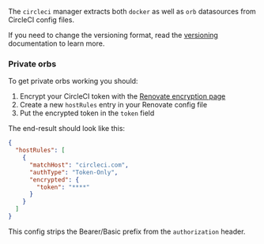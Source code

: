 The `circleci` manager extracts both `docker` as well as `orb` datasources from CircleCI config files.

If you need to change the versioning format, read the [versioning](https://docs.renovatebot.com/modules/versioning/) documentation to learn more.

### Private orbs

To get private orbs working you should:

1. Encrypt your CircleCI token with the [Renovate encryption page](https://app.renovatebot.com/encrypt)
1. Create a new `hostRules` entry in your Renovate config file
1. Put the encrypted token in the `token` field

The end-result should look like this:

```json
{
  "hostRules": [
    {
      "matchHost": "circleci.com",
      "authType": "Token-Only",
      "encrypted": {
        "token": "****"
      }
    }
  ]
}
```

This config strips the Bearer/Basic prefix from the `authorization` header.
